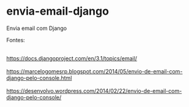 # envia-email-django
Envia email com Django

Fontes: <br> <br>

https://docs.djangoproject.com/en/3.1/topics/email/ <br><br>
https://marcelogomesrp.blogspot.com/2014/05/envio-de-email-com-django-pelo-console.html <br> <br>
https://desenvolvo.wordpress.com/2014/02/22/envio-de-email-com-django-pelo-console/ 

